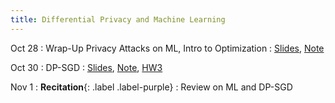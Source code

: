 ```yaml
---
title: Differential Privacy and Machine Learning
---
```

Oct 28
: Wrap-Up Privacy Attacks on ML, Intro to Optimization
  : [Slides](https://drive.google.com/file/d/1ofQTS5HEs-U9o_IQm0ZEIJiTsAmFRfSg/view?usp=sharing), [Note](https://drive.google.com/file/d/1D3QxPjgH53SoTQ6eFbLeAFWoCm4tQ0rk/view?usp=sharing)


Oct 30
: DP-SGD
  : [Slides](https://drive.google.com/file/d/1vlk5OWFfoSlVYGb9Jbn5C7CrTF7K2His/view?usp=sharing), [Note](https://drive.google.com/file/d/12lzXQLdDsoortS1_B5_uD8VorxpiA9hR/view?usp=sharing), [HW3](https://www.overleaf.com/read/hdbvzrjhjhfv#208bea)

Nov 1
: **Recitation**{: .label .label-purple}
  : Review on ML and DP-SGD
<!-- 
Nov 2
: Differentially Private Machine Learning
  : [Slides](https://drive.google.com/file/d/1iNp6kIAbeYjGE2gCXCbHkZF3wShtC8dv/view?usp=sharing), [Membership inference paper](https://ieeexplore.ieee.org/iel7/7957740/7958557/07958568.pdf?casa_token=vjbnRmcU5mwAAAAA:1ajiHPa0taTuCavhMV_SXrZgCVzWQlI_M5AVikoogMCNRcTH9F6iYPy96M9xp3Y-ZJzKIWjl4Q), [Training Data extraction paper](https://www.usenix.org/system/files/sec21-carlini-extracting.pdf), [Homework 3](https://www.overleaf.com/read/hyjfxyqnhrjw#ee1f70)
 -->
